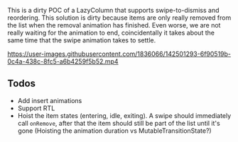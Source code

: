 This is a dirty POC of a LazyColumn that supports swipe-to-dismiss and reordering.
This solution is dirty because items are only really removed from the list when the removal animation has finished.
Even worse, we are not really waiting for the animation to end, coincidentally it takes about the same time that the swipe animation takes to settle.

https://user-images.githubusercontent.com/1836066/142501293-6f90519b-0c4a-438c-8fc5-a6b4259f5b52.mp4

## Todos
- Add insert animations
- Support RTL
- Hoist the item states (entering, idle, exiting). A swipe should immediately call `onRemove`, after that the item should still be part of the list until it's gone (Hoisting the animation duration vs MutableTransitionState?)
